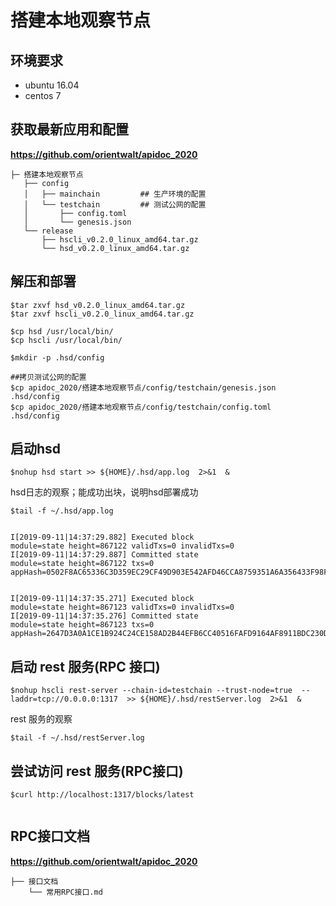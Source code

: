 # 搭建本地观察节点

## 环境要求
- ubuntu 16.04
- centos 7


## 获取最新应用和配置
**https://github.com/orientwalt/apidoc_2020**  

```
├─ 搭建本地观察节点
   ├── config
   │   ├── mainchain         ## 生产环境的配置
   │   └── testchain         ## 测试公网的配置
   │       ├── config.toml
   │       └── genesis.json
   └── release
       ├── hscli_v0.2.0_linux_amd64.tar.gz
       └── hsd_v0.2.0_linux_amd64.tar.gz
```


## 解压和部署

```
$tar zxvf hsd_v0.2.0_linux_amd64.tar.gz
$tar zxvf hscli_v0.2.0_linux_amd64.tar.gz

$cp hsd /usr/local/bin/
$cp hscli /usr/local/bin/

$mkdir -p .hsd/config

##拷贝测试公网的配置
$cp apidoc_2020/搭建本地观察节点/config/testchain/genesis.json .hsd/config
$cp apidoc_2020/搭建本地观察节点/config/testchain/config.toml  .hsd/config

```
 

## 启动hsd

```
$nohup hsd start >> ${HOME}/.hsd/app.log  2>&1  &

```

hsd日志的观察；能成功出块，说明hsd部署成功

```
$tail -f ~/.hsd/app.log


I[2019-09-11|14:37:29.882] Executed block                               module=state height=867122 validTxs=0 invalidTxs=0
I[2019-09-11|14:37:29.887] Committed state                              module=state height=867122 txs=0 appHash=0502F8AC65336C3D359EC29CF49D903E542AFD46CCA8759351A6A356433F98FB


I[2019-09-11|14:37:35.271] Executed block                               module=state height=867123 validTxs=0 invalidTxs=0
I[2019-09-11|14:37:35.276] Committed state                              module=state height=867123 txs=0 appHash=2647D3A0A1CE1B924C24CE158AD2B44EFB6CC40516FAFD9164AF8911BDC230D9

```

## 启动 rest 服务(RPC 接口)

```
$nohup hscli rest-server --chain-id=testchain --trust-node=true  --laddr=tcp://0.0.0.0:1317  >> ${HOME}/.hsd/restServer.log  2>&1  &
```

rest 服务的观察
```
$tail -f ~/.hsd/restServer.log
```


## 尝试访问 rest 服务(RPC接口)

```
$curl http://localhost:1317/blocks/latest


```


## RPC接口文档
**https://github.com/orientwalt/apidoc_2020**  

```
├── 接口文档
    └── 常用RPC接口.md
```
